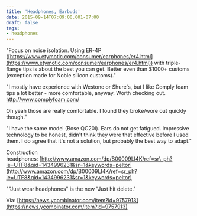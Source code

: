 ```yaml
---
title: 'Headphones, Earbuds'
date: 2015-09-14T07:09:00.001-07:00
draft: false
tags: 
- headphones
---
```


"Focus on noise isolation. Using ER-4P ([https://www.etymotic.com/consumer/earphones/er4.html](https://www.etymotic.com/consumer/earphones/er4.html)) with triple-flange tips is about the best you can get. Better even than $1000+ customs (exception made for Noble silicon customs)."  
  
"I mostly have experience with Westone or Shure's, but I like Comply foam tips a lot better - more comfortable, anyway. Worth checking out.  
http://www.complyfoam.com/  
  
Oh yeah those are really comfortable. I found they broke/wore out quickly though."  
  
"I have the same model (Bose QC20i). Ears do not get fatigued. Impressive technology to be honest, didn't think they were that effective before I used them. I do agree that it's not a solution, but probably the best way to adapt."  
  
Construction headphones: [http://www.amazon.com/dp/B00009LI4K/ref=sr\_ph?ie=UTF8&qid=1434996231&sr=1&keywords=peltor](http://www.amazon.com/dp/B00009LI4K/ref=sr_ph?ie=UTF8&qid=1434996231&sr=1&keywords=peltor)  
  
""Just wear headphones" is the new "Just hit delete."  
  
Via: [https://news.ycombinator.com/item?id=9757913](https://news.ycombinator.com/item?id=9757913)